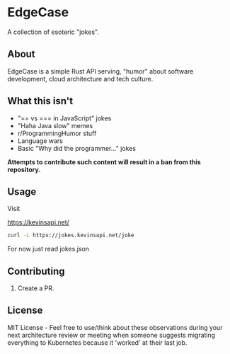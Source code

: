 # EdgeCase


A collection of esoteric "jokes".


## About

EdgeCase is a simple Rust API serving, "humor" about software development, cloud architecture and tech culture.

## What this isn't
- "== vs === in JavaScript" jokes
- "Haha Java slow" memes
- r/ProgrammingHumor stuff
- Language wars
- Basic "Why did the programmer..." jokes

**Attempts to contribute such content will result in a ban from this repository.**

## Usage

Visit

https://kevinsapi.net/

```bash
curl -L https://jokes.kevinsapi.net/joke
```

For now just read jokes.json

## Contributing

1. Create a PR. 


## License 
MIT License - Feel free to use/think about these observations during your next architecture review or meeting when someone suggests migrating everything to Kubernetes because it 'worked' at their last job.
